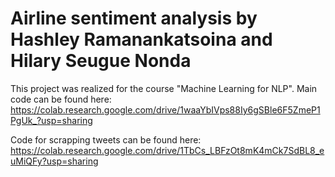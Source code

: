 # Airline sentiment analysis by Hashley Ramanankatsoina and Hilary Seugue Nonda

This project was realized for the course "Machine Learning for NLP". Main code can be found here: 
https://colab.research.google.com/drive/1waaYbIVps88Iy6gSBle6F5ZmeP1PgUk_?usp=sharing

Code for scrapping tweets can be found here: https://colab.research.google.com/drive/1TbCs_LBFzOt8mK4mCk7SdBL8_euMiQFy?usp=sharing
